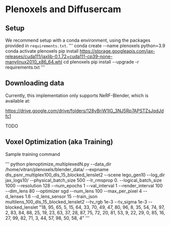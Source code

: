 # Plenoxels and Diffusercam


## Setup

We recommend setup with a conda environment, using the packages provided in `requirements.txt`.
'''
conda create --name plenoxels python=3.9
conda activate plenoxels
pip install https://storage.googleapis.com/jax-releases/cuda111/jaxlib-0.1.72+cuda111-cp39-none-manylinux2010_x86_64.whl
cd plenoxels
pip install --upgrade -r requirements.txt
'''

## Downloading data

Currently, this implementation only supports NeRF-Blender, which is available at:

<https://drive.google.com/drive/folders/128yBriW1IG_3NJ5Rp7APSTZsJqdJdfc1>

TODO

## Voxel Optimization (aka Training)

Sample training command

'''
python plenoptimize_multiplexedN.py --data_dir /home/vitran/plenoxels/blender_data/ --expname dls_psnr_multiplex100_dls_15_blocked_lenslet2 --scene lego_gen10 --log_dir jax_logs10/ --physical_batch_size 500 --lr_rmsprop 0. --logical_batch_size 1000 --resolution 128 --num_epochs 1 --val_interval 1 --render_interval 100 --dim_lens 80 --optimizer sgd --num_lens 100 --max_per_pixel 4 --d_lenses 1.6 --d_lens_sensor 15 --train_json multilens_100_dls_15_blocked_lenslet2 --tv_rgb 1e-3 --tv_sigma 1e-3 --blocked_lenslet "18, 95, 65, 5, 15, 64, 33, 70, 49, 47, 80, 96, 8, 35, 54, 74, 97, 2, 83, 84, 88, 25, 19, 23, 63, 37, 28, 87, 75, 72, 20, 81, 53, 9, 22, 29, 0, 85, 16, 27, 99, 82, 71, 3, 44, 57, 98, 50, 58, 4"
'''
